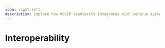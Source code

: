 ```yaml
---
icon: right-left
description: Explore how MOSIP seamlessly integrates with various systems!
---
```


# Interoperability

